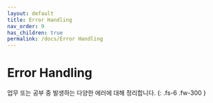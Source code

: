 ```yaml
---
layout: default
title: Error Handling
nav_order: 9
has_children: true
permalink: /docs/Error Handling
---
```


# Error Handling
업무 또는 공부 중 발생하는 다양한 에러에 대해 정리합니다.
{: .fs-6 .fw-300 }